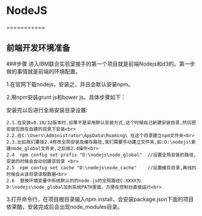 # NodeJS
===========

前端开发环境准备
-----------
###步骤
 进入IBM联合实验室接手的第一个项目就是前端Nodejs和d3的。第一步做的事情就是前端的环境配置。<br>
 
 1.在官网下载nodejs，安装之，并且会默认安装npm。<br>
 
 2.用npm安装grunt js和bower js。具体步骤如下：<br>
 
 安装完以后进行全局安装目录设置:<br>
 
    2.1.在安装v0.10/32版本时,如果不是采用默认安装方式,这个时候自己新建安装目录,然后把安装包放在自建的目录下安装<br>  
    2.2.在C:\Users\Administrator\AppData\Roaming\ 在这个目录建立npm文件夹<br>  
    2.3.比如我们要按2.4修改全局安装及缓存路径,我们需要手动建立文件夹,如:D:\nodejs\新建node_global文件夹,之后按2.4操作<br>  
    2.4  npm config set prefix "D:\nodejs\node_global"  //设置全局安装的路径,安装的时候会自动创建该目录 <br> 
    2.5  npm config set cache "D:\nodejs\node_cache"    //设置缓存目录,离线的时候会从该目录读取数据<br>  
    2.6  替换环境变量中系统默认的的node.js的全局路径C:XXXX为D:\nodejs\node_global加到系统PATH里面，方便在控制台直接运行<br>
    
 3.打开命令行，在项目根目录输入npm install，会安装package.json下面的项目依莱酷，安装完成后会出现node_modules目录。<br>
 



  
  
 
